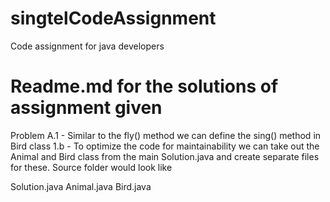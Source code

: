 # singtelCodeAssignment
Code assignment for java developers

# Readme.md for the solutions of assignment given

Problem A.1 - Similar to the fly() method we can define the sing() method in Bird class
1.b - To optimize the code for maintainability we can take out the Animal and Bird class from the main Solution.java and create separate files for these.
Source folder would look like

Solution.java
Animal.java
Bird.java
